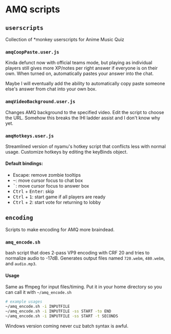 # AMQ scripts

## `userscripts`

Collection of \*monkey userscripts for Anime Music Quiz

### `amqCoopPaste.user.js`

Kinda defunct now with official teams mode, but playing as individual players still gives more XP/notes per right answer if everyone is on their own.
When turned on, automatically pastes your answer into the chat.

Maybe I will eventually add the ability to automatically copy paste someone else's answer from chat into your own box.

### `amqVideoBackground.user.js`

Changes AMQ background to the specified video. Edit the script to choose the URL. Somehow this breaks the IHI ladder assist and I don't know why yet.

### `amqHotkeys.user.js`

Streamlined version of nyamu's hotkey script that conflicts less with normal usage. Customize hotkeys by editing the keyBinds object.

#### Default bindings:

- <kdb>Escape</kdb>: remove zombie tooltips
- <kbd>~</kbd>: move cursor focus to chat box
- <kbd>\`</kbd>: move cursor focus to answer box
- <kbd>Ctrl</kbd> + <kbd>Enter</kbd>: skip
- <kbd>Ctrl</kbd> + <kbd>1</kbd>: start game if all players are ready
- <kbd>Ctrl</kbd> + <kbd>2</kbd>: start vote for returning to lobby


## `encoding`

Scripts to make encoding for AMQ more braindead.

### `amq_encode.sh`

bash script that does 2-pass VP9 encoding with CRF 20 and tries to normalize audio to -17dB. Generates output files named `720.webm`, `480.webm`, and `audio.mp3`.

#### Usage

Same as ffmpeg for input files/timing. Put it in your home directory so you can call it with `~/amq_encode.sh`

```bash
# example usages
~/amq_encode.sh -i INPUTFILE
~/amq_encode.sh -i INPUTFILE -ss START -to END
~/amq_encode.sh -i INPUTFILE -ss START -t SECONDS
```

Windows version coming never cuz batch syntax is awful.

